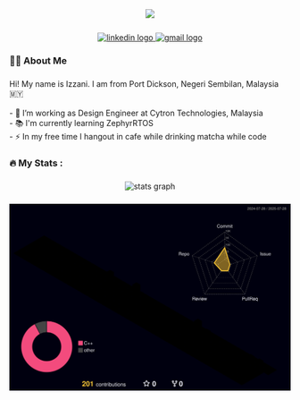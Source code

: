 <div align="center">
  <img height="150" src="https://media1.giphy.com/media/v1.Y2lkPTc5MGI3NjExMWN0cTRzZTUxdDI5Y2YyaG93aXkxcHpqNXo0c3QxMDg2eDN5OWgxcyZlcD12MV9pbnRlcm5hbF9naWZfYnlfaWQmY3Q9Zw/JqmupuTVZYaQX5s094/giphy.gif"  />
</div>

###

<div align="center">
  <a href="https://www.linkedin.com/in/muhammad-izzani-hanim/" target="_blank">
    <img src="https://img.shields.io/static/v1?message=LinkedIn&logo=linkedin&label=&color=0077B5&logoColor=white&labelColor=&style=for-the-badge" height="25" alt="linkedin logo"  />
  </a>
  <a href="mailto:muhdizzanihanim@gmail.com" target="_blank">
    <img src="https://img.shields.io/static/v1?message=Gmail&logo=gmail&label=&color=D14836&logoColor=white&labelColor=&style=for-the-badge" height="25" alt="gmail logo"  />
  </a>
</div>

###

<h3 align="left">👩‍💻  About Me</h3>

###

<p align="left">Hi! My name is Izzani. I am from Port Dickson, Negeri Sembilan, Malaysia 🇲🇾<br><br>- 🔭 I’m working as Design Engineer at Cytron Technologies, Malaysia<br>- 📚 I'm currently learning ZephyrRTOS <br>- ⚡ In my free time I hangout in cafe while drinking matcha while code</p>

###

<h3 align="left">🔥   My Stats :</h3>

###

<div align="center">
  <img src="https://github-readme-stats.vercel.app/api?username=muhdizzani&hide_title=false&hide_rank=false&show_icons=true&include_all_commits=true&count_private=true&disable_animations=false&theme=dracula&locale=en&hide_border=false&order=1" height="150" alt="stats graph"  />
</div>

###

![](./profile-3d-contrib/profile-night-rainbow.svg)
<p align="left"></p>

